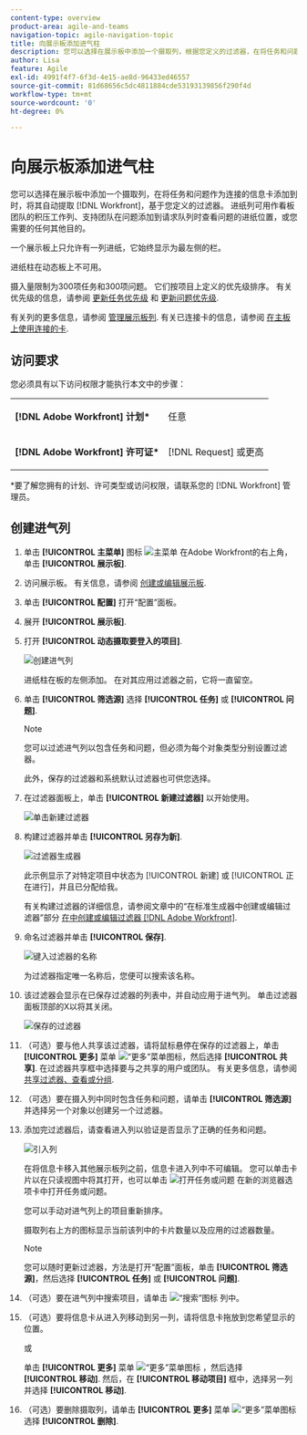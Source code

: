 ```yaml
---
content-type: overview
product-area: agile-and-teams
navigation-topic: agile-navigation-topic
title: 向展示板添加进气柱
description: 您可以选择在展示板中添加一个摄取列，根据您定义的过滤器，在将任务和问题添加到Workfront中时，将其自动作为连接的卡片提取。
author: Lisa
feature: Agile
exl-id: 4991f4f7-6f3d-4e15-ae8d-96433ed46557
source-git-commit: 81d68656c5dc4811884cde53193139856f290f4d
workflow-type: tm+mt
source-wordcount: '0'
ht-degree: 0%

---
```


# 向展示板添加进气柱

您可以选择在展示板中添加一个摄取列，在将任务和问题作为连接的信息卡添加到时，将其自动提取 [!DNL Workfront]，基于您定义的过滤器。 进纸列可用作看板团队的积压工作列、支持团队在问题添加到请求队列时查看问题的进纸位置，或您需要的任何其他目的。

一个展示板上只允许有一列进纸，它始终显示为最左侧的栏。

进纸柱在动态板上不可用。

摄入量限制为300项任务和300项问题。 它们按项目上定义的优先级排序。 有关优先级的信息，请参阅 [更新任务优先级](/help/quicksilver/manage-work/tasks/task-information/task-priority.md) 和 [更新问题优先级](/help/quicksilver/manage-work/issues/issue-information/update-issue-priority.md).

有关列的更多信息，请参阅 [管理展示板列](/help/quicksilver/agile/get-started-with-boards/manage-board-columns.md). 有关已连接卡的信息，请参阅 [在主板上使用连接的卡](/help/quicksilver/agile/get-started-with-boards/connected-cards.md).

## 访问要求

您必须具有以下访问权限才能执行本文中的步骤：

<table style="table-layout:auto"> 
 <col> 
 </col> 
 <col> 
 </col> 
 <tbody> 
  <tr> 
   <td role="rowheader"><strong>[!DNL Adobe Workfront] 计划*</strong></td> 
   <td> <p>任意</p> </td> 
  </tr> 
  <tr> 
   <td role="rowheader"><strong>[!DNL Adobe Workfront] 许可证*</strong></td> 
   <td> <p>[!DNL Request] 或更高</p> </td> 
  </tr> 
 </tbody> 
</table>

&#42;要了解您拥有的计划、许可类型或访问权限，请联系您的 [!DNL Workfront] 管理员。

## 创建进气列

1. 单击 **[!UICONTROL 主菜单]** 图标 ![主菜单](assets/main-menu-icon.png) 在Adobe Workfront的右上角，单击 **[!UICONTROL 展示板]**.
1. 访问展示板。 有关信息，请参阅 [创建或编辑展示板](../../agile/get-started-with-boards/create-edit-board.md).
1. 单击 **[!UICONTROL 配置]** 打开“配置”面板。
1. 展开 **[!UICONTROL 展示板]**.
1. 打开 **[!UICONTROL 动态摄取要登入的项目]**.

   ![创建进气列](assets/create-intake-column2.png)

   进纸柱在板的左侧添加。 在对其应用过滤器之前，它将一直留空。

1. 单击 **[!UICONTROL 筛选源]** 选择 **[!UICONTROL 任务]** 或 **[!UICONTROL 问题]**.

   >[!NOTE]
   >
   >您可以过滤进气列以包含任务和问题，但必须为每个对象类型分别设置过滤器。
   >
   >此外，保存的过滤器和系统默认过滤器也可供您选择。

1. 在过滤器面板上，单击 **[!UICONTROL 新建过滤器]** 以开始使用。

   ![单击新建过滤器](assets/intake-filter-dialog5.png)

1. 构建过滤器并单击 **[!UICONTROL 另存为新]**.

   ![过滤器生成器](assets/intake-filter-dialog6.png)

   此示例显示了对特定项目中状态为 [!UICONTROL 新建] 或 [!UICONTROL 正在进行]，并且已分配给我。

   有关构建过滤器的详细信息，请参阅文章中的“在标准生成器中创建或编辑过滤器”部分 [在中创建或编辑过滤器 [!DNL Adobe Workfront]](/help/quicksilver/reports-and-dashboards/reports/reporting-elements/create-filters.md).

1. 命名过滤器并单击 **[!UICONTROL 保存]**.

   ![键入过滤器的名称](assets/intake-filter-dialog7.png)

   为过滤器指定唯一名称后，您便可以搜索该名称。

1. 该过滤器会显示在已保存过滤器的列表中，并自动应用于进气列。 单击过滤器面板顶部的X以将其关闭。

   ![保存的过滤器](assets/intake-filter-dialog8.png)

1. （可选）要与他人共享该过滤器，请将鼠标悬停在保存的过滤器上，单击 **[!UICONTROL 更多]** 菜单 ![“更多”菜单图标](assets/more-icon-spectrum.png)，然后选择 **[!UICONTROL 共享]**. 在过滤器共享框中选择要与之共享的用户或团队。 有关更多信息，请参阅 [共享过滤器、查看或分组](/help/quicksilver/reports-and-dashboards/reports/reporting-elements/share-filter-view-grouping.md).
1. （可选）要在摄入列中同时包含任务和问题，请单击 **[!UICONTROL 筛选源]** 并选择另一个对象以创建另一个过滤器。
1. 添加完过滤器后，请查看进入列以验证是否显示了正确的任务和问题。

   ![引入列](assets/intake-column-added3.png)

   在将信息卡移入其他展示板列之前，信息卡进入列中不可编辑。 您可以单击卡片以在只读视图中将其打开，也可以单击 ![打开任务或问题](assets/boards-launch-icon.png) 在新的浏览器选项卡中打开任务或问题。

   您可以手动对进气列上的项目重新排序。

   摄取列右上方的图标显示当前该列中的卡片数量以及应用的过滤器数量。

   >[!NOTE]
   >
   >您可以随时更新过滤器，方法是打开“配置”面板，单击 **[!UICONTROL 筛选源]**，然后选择 **[!UICONTROL 任务]** 或 **[!UICONTROL 问题]**.

1. （可选）要在进气列中搜索项目，请单击 ![“搜索”图标](assets/search-icon.png) 列中。
1. （可选）要将信息卡从进入列移动到另一列，请将信息卡拖放到您希望显示的位置。

   或

   单击 **[!UICONTROL 更多]** 菜单 ![“更多”菜单图标](assets/more-icon-spectrum.png) ，然后选择 **[!UICONTROL 移动]**. 然后，在 **[!UICONTROL 移动项目]** 框中，选择另一列并选择 **[!UICONTROL 移动]**.

1. （可选）要删除摄取列，请单击 **[!UICONTROL 更多]** 菜单 ![“更多”菜单图标](assets/more-icon-spectrum.png) 选择 **[!UICONTROL 删除]**.
